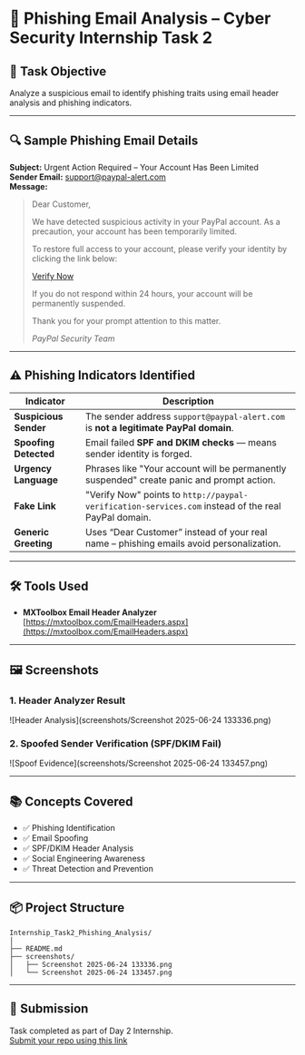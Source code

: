 
# 📧 Phishing Email Analysis – Cyber Security Internship Task 2

## 📝 Task Objective
Analyze a suspicious email to identify phishing traits using email header analysis and phishing indicators.

---

## 🔍 Sample Phishing Email Details

**Subject:** Urgent Action Required – Your Account Has Been Limited  
**Sender Email:** support@paypal-alert.com  
**Message:**

> Dear Customer,  
>  
> We have detected suspicious activity in your PayPal account. As a precaution, your account has been temporarily limited.  
>  
> To restore full access to your account, please verify your identity by clicking the link below:  
>  
> [Verify Now](http://paypal-verification-services.com/login)  
>  
> If you do not respond within 24 hours, your account will be permanently suspended.  
>  
> Thank you for your prompt attention to this matter.  
>  
> *PayPal Security Team*

---

## ⚠️ Phishing Indicators Identified

| Indicator | Description |
|----------|-------------|
| **Suspicious Sender** | The sender address `support@paypal-alert.com` is **not a legitimate PayPal domain**. |
| **Spoofing Detected** | Email failed **SPF and DKIM checks** — means sender identity is forged. |
| **Urgency Language** | Phrases like "Your account will be permanently suspended" create panic and prompt action. |
| **Fake Link** | "Verify Now" points to `http://paypal-verification-services.com` instead of the real PayPal domain. |
| **Generic Greeting** | Uses “Dear Customer” instead of your real name – phishing emails avoid personalization. |

---

## 🛠 Tools Used

- **MXToolbox Email Header Analyzer**  
  [https://mxtoolbox.com/EmailHeaders.aspx](https://mxtoolbox.com/EmailHeaders.aspx)

---

## 🖼️ Screenshots

### 1. Header Analyzer Result
![Header Analysis](screenshots/Screenshot 2025-06-24 133336.png)

### 2. Spoofed Sender Verification (SPF/DKIM Fail)
![Spoof Evidence](screenshots/Screenshot 2025-06-24 133457.png)

---

## 📚 Concepts Covered

- ✅ Phishing Identification  
- ✅ Email Spoofing  
- ✅ SPF/DKIM Header Analysis  
- ✅ Social Engineering Awareness  
- ✅ Threat Detection and Prevention

---

## 📦 Project Structure

```
Internship_Task2_Phishing_Analysis/
│
├── README.md
├── screenshots/
│   ├── Screenshot 2025-06-24 133336.png
│   └── Screenshot 2025-06-24 133457.png
```

---

## 🔗 Submission
Task completed as part of Day 2 Internship.  
[Submit your repo using this link](https://forms.gle/8Gm83s53KbyXs3Ne9)

